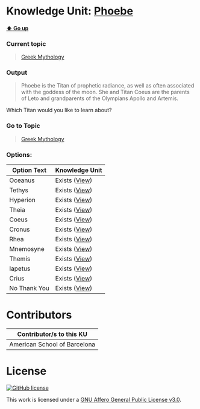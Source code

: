 # Knowledge Unit: [Phoebe](../../knowledge_units/greek-mythology/phoebe.md)

#### [:arrow_up: Go up](../../topics/greek-mythology.md)
### Current topic
> [Greek Mythology](../../topics/greek-mythology.md)
### Output
> Phoebe is the Titan of prophetic radiance, as well as often associated with the goddess of the moon. She and Titan Coeus are the parents of Leto and grandparents of the Olympians Apollo and Artemis. 

Which Titan would you like to learn about?
### Go to Topic
> [Greek Mythology](../../topics/greek-mythology.md)

### Options: 

| Option Text | Knowledge Unit |
| - | - |  
| Oceanus  |  Exists ([View](../../knowledge_units/greek-mythology/oceanus.md))  |  
| Tethys  |  Exists ([View](../../knowledge_units/greek-mythology/tethys.md))  |  
| Hyperion  |  Exists ([View](../../knowledge_units/greek-mythology/hyperion.md))  |  
| Theia  |  Exists ([View](../../knowledge_units/greek-mythology/theia.md))  |  
| Coeus  |  Exists ([View](../../knowledge_units/greek-mythology/coeus.md))  |  
| Cronus  |  Exists ([View](../../knowledge_units/greek-mythology/cronus.md))  |  
| Rhea  |  Exists ([View](../../knowledge_units/greek-mythology/rhea.md))  |  
| Mnemosyne  |  Exists ([View](../../knowledge_units/greek-mythology/mnemosyne.md))  |  
| Themis  |  Exists ([View](../../knowledge_units/greek-mythology/themis.md))  |  
| Iapetus  |  Exists ([View](../../knowledge_units/greek-mythology/iapetus.md))  |  
| Crius  |  Exists ([View](../../knowledge_units/greek-mythology/crius.md))  |  
| No Thank You  |  Exists ([View](../../knowledge_units/greek-mythology/no-thank-you.md))  | 

# Contributors

| Contributor/s to this KU |
| - | 
| American School of Barcelona |

# License
[![GitHub license](https://img.shields.io/github/license/inbrainz/cerebro)](https://github.com/inbrainz/cerebro/blob/master/LICENSE)

This work is licensed under a [GNU Affero General Public License v3.0](https://www.gnu.org/licenses/agpl-3.0.txt).